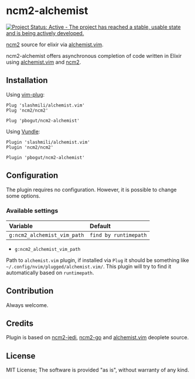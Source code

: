 # ncm2-alchemist

[![Project Status: Active - The project has reached a stable, usable state and is being actively developed.](http://www.repostatus.org/badges/latest/active.svg)](http://www.repostatus.org/#active)

[ncm2](https://github.com/ncm2/ncm2) source for elixir via
[alchemist.vim](https://github.com/slashmili/alchemist.vim).

ncm2-alchemist offers asynchronous completion of code written in Elixir using
[alchemist.vim](https://github.com/slashmili/alchemist.vim) and
[ncm2](https://github.com/ncm2/ncm2).


## Installation

Using [vim-plug](https://github.com/junegunn/vim-plug):
```vim
Plug 'slashmili/alchemist.vim'
Plug 'ncm2/ncm2'

Plug 'pbogut/ncm2-alchemist'
```

Using [Vundle](https://github.com/VundleVim/Vundle.vim):
```vim
Plugin 'slashmili/alchemist.vim'
Plugin 'ncm2/ncm2'

Plugin 'pbogut/ncm2-alchemist'
```

## Configuration

The plugin requires no configuration. However, it is possible to change some
options.

### Available settings

| Variable                        | Default               |
|:--------------------------------|:----------------------|
| `g:ncm2_alchemist_vim_path`      | `find by runtimepath` |

- `g:ncm2_alchemist_vim_path`

Path to `alchemist.vim` plugin, if installed via `Plug` it should be
something like `~/.config/nvim/plugged/alchemist.vim/`. This plugin will try
to find it automatically based on `runtimepath`.

## Contribution

Always welcome.

## Credits

Plugin is based on [ncm2-jedi](https://github.com/ncm2/ncm2-jedi),
[ncm2-go](https://github.com/ncm2/ncm2-go) and
[alchemist.vim](https://github.com/slashmili/alchemist.vim/blob/master/rplugin/python3/deoplete/sources/alchemist.py) deoplete source.

## License

MIT License;
The software is provided "as is", without warranty of any kind.
